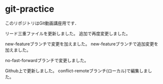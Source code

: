 # git-practice
このリポジトリはGit動画講座用です．

リード三重ファイルを更新しました。
追加で再度変更しました。


new-featureブランチで変更を加えました。
new-featureブランチで追加変更を加えました。

no-fast-forwardブランチで変更しました。

Github上で更新しました。
conflict-remoteブランチ(ローカル)で編集しました。
